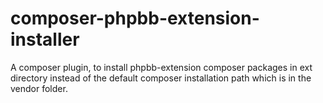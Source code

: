 # composer-phpbb-extension-installer
A composer plugin, to install phpbb-extension composer packages in ext directory instead of the default composer installation path which is in the vendor folder.
